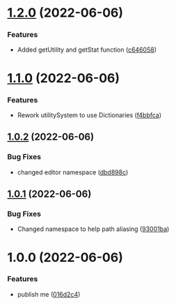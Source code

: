 # [1.2.0](https://github.com/OpenSourceUnityPackage/UtilitySystem/compare/1.1.0...1.2.0) (2022-06-06)


### Features

* Added getUtility and getStat function ([c646058](https://github.com/OpenSourceUnityPackage/UtilitySystem/commit/c646058210011834a329ac98e84f1eeef832c140))

# [1.1.0](https://github.com/OpenSourceUnityPackage/UtilitySystem/compare/1.0.2...1.1.0) (2022-06-06)


### Features

* Rework utilitySystem to use Dictionaries ([f4bbfca](https://github.com/OpenSourceUnityPackage/UtilitySystem/commit/f4bbfca35c8a8c9eedc97b97caa943ea49d8c0c4))

## [1.0.2](https://github.com/OpenSourceUnityPackage/UtilitySystem/compare/1.0.1...1.0.2) (2022-06-06)


### Bug Fixes

* changed editor namespace ([dbd898c](https://github.com/OpenSourceUnityPackage/UtilitySystem/commit/dbd898caf5d8e3c5424d7c1f879698cf4b487185))

## [1.0.1](https://github.com/OpenSourceUnityPackage/UtilitySystem/compare/1.0.0...1.0.1) (2022-06-06)


### Bug Fixes

* Changed namespace to help path aliasing ([93001ba](https://github.com/OpenSourceUnityPackage/UtilitySystem/commit/93001baf15001877b37bff086ffe9952de5ff894))

# 1.0.0 (2022-06-06)


### Features

* publish me ([016d2c4](https://github.com/OpenSourceUnityPackage/UtilitySystem/commit/016d2c4944ecb0cc0eb4da5b7ba1de9bcf130d62))

